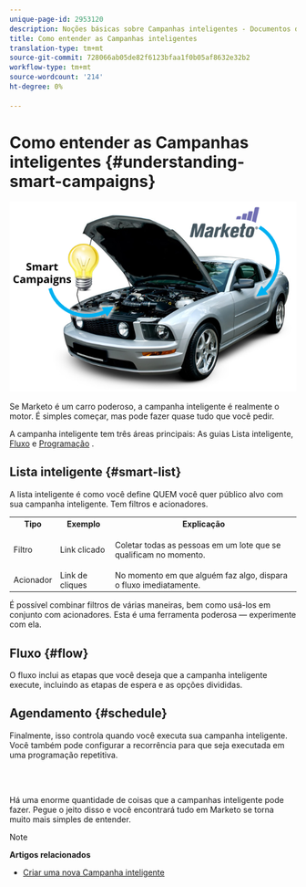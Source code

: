 ```yaml
---
unique-page-id: 2953120
description: Noções básicas sobre Campanhas inteligentes - Documentos do marketing - Documentação do produto
title: Como entender as Campanhas inteligentes
translation-type: tm+mt
source-git-commit: 728066ab05de82f6123bfaa1f0b05af8632e32b2
workflow-type: tm+mt
source-wordcount: '214'
ht-degree: 0%

---
```



# Como entender as Campanhas inteligentes {#understanding-smart-campaigns}

![](assets/image2014-12-24-11-3a37-3a0.png)

Se Marketo é um carro poderoso, a campanha inteligente é realmente o motor. É simples começar, mas pode fazer quase tudo que você pedir.

A campanha inteligente tem três áreas principais: As guias Lista [](../../../product-docs/core-marketo-concepts/smart-lists-and-static-lists/understanding-smart-lists.md)inteligente, [Fluxo](http://docs.marketo.com/display/DOCS/Flow+Actions) e [Programação](using-smart-campaigns/schedule-a-recurring-batch-campaign.md) .

## Lista inteligente {#smart-list}

A lista inteligente é como você define QUEM você quer público alvo com sua campanha inteligente. Tem filtros e acionadores.

<table> 
 <tbody> 
  <tr> 
   <th>Tipo</th> 
   <th>Exemplo</th> 
   <th>Explicação</th> 
  </tr> 
  <tr> 
   <td>Filtro</td> 
   <td>Link clicado</td> 
   <td><p>Coletar todas as pessoas em um lote que se qualificam no momento.</p></td> 
  </tr> 
  <tr> 
   <td colspan="1">Acionador</td> 
   <td colspan="1">Link de cliques</td> 
   <td colspan="1">No momento em que alguém faz algo, dispara o fluxo imediatamente.</td> 
  </tr> 
 </tbody> 
</table>

É possível combinar filtros de várias maneiras, bem como usá-los em conjunto com acionadores. Esta é uma ferramenta poderosa — experimente com ela.

## Fluxo {#flow}

O fluxo inclui as etapas que você deseja que a campanha inteligente execute, incluindo as etapas de espera e as opções divididas.

## Agendamento {#schedule}

Finalmente, isso controla quando você executa sua campanha inteligente. Você também pode configurar a recorrência para que seja executada em uma programação repetitiva.

<br> 

Há uma enorme quantidade de coisas que a campanhas inteligente pode fazer. Pegue o jeito disso e você encontrará tudo em Marketo se torna muito mais simples de entender.

>[!NOTE]
>
>**Artigos relacionados**
>
>* [Criar uma nova Campanha inteligente](creating-a-smart-campaign/create-a-new-smart-campaign.md)

